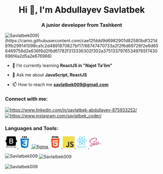 <h1 align="center">Hi 👋, I'm Abdullayev Savlatbek</h1>
<h3 align="center">A junior developer from Tashkent</h3>

<p align="left"> <img src="[https://komarev.com/ghpvc/?username=Savlatbek009&label=Profile%20views&color=0e75b6&style=flat" alt="Savlatbek009](https://camo.githubusercontent.com/cae12fddd9d6982901d82580bdf321d81fb299141098ca1c2d4891870827bf17/68747470733a2f2f6d69726f2e6d656469756d2e636f6d2f6d61782f313336302f302a37513379765349765f7430696f4a2d5a2e676966)" /> </p>

- 🌱 I’m currently learning **ReactJS in "Najot Ta'lim"**

- 💬 Ask me about **JavaScript, ReactJS**

- 📫 How to reach me **savlatbek009@gmail.com**

<h3 align="left">Connect with me:</h3>
<p align="left">
<a href="https://linkedin.com/in/https://www.linkedin.com/in/savlatbek-abdullayev-875933252/" target="blank"><img align="center" src="https://raw.githubusercontent.com/rahuldkjain/github-profile-readme-generator/master/src/images/icons/Social/linked-in-alt.svg" alt="https://www.linkedin.com/in/savlatbek-abdullayev-875933252/" height="30" width="40" /></a>
<a href="https://instagram.com/https://www.instagram.com/savlatbek_coder/" target="blank"><img align="center" src="https://raw.githubusercontent.com/rahuldkjain/github-profile-readme-generator/master/src/images/icons/Social/instagram.svg" alt="https://www.instagram.com/savlatbek_coder/" height="30" width="40" /></a>
</p>

<h3 align="left">Languages and Tools:</h3>
<p align="left"> <a href="https://getbootstrap.com" target="_blank" rel="noreferrer"> <img src="https://raw.githubusercontent.com/devicons/devicon/master/icons/bootstrap/bootstrap-plain-wordmark.svg" alt="bootstrap" width="40" height="40"/> </a> <a href="https://www.w3schools.com/css/" target="_blank" rel="noreferrer"> <img src="https://raw.githubusercontent.com/devicons/devicon/master/icons/css3/css3-original-wordmark.svg" alt="css3" width="40" height="40"/> </a> <a href="https://www.figma.com/" target="_blank" rel="noreferrer"> <img src="https://www.vectorlogo.zone/logos/figma/figma-icon.svg" alt="figma" width="40" height="40"/> </a> <a href="https://www.w3.org/html/" target="_blank" rel="noreferrer"> <img src="https://raw.githubusercontent.com/devicons/devicon/master/icons/html5/html5-original-wordmark.svg" alt="html5" width="40" height="40"/> </a> <a href="https://developer.mozilla.org/en-US/docs/Web/JavaScript" target="_blank" rel="noreferrer"> <img src="https://raw.githubusercontent.com/devicons/devicon/master/icons/javascript/javascript-original.svg" alt="javascript" width="40" height="40"/> </a> <a href="https://reactjs.org/" target="_blank" rel="noreferrer"> <img src="https://raw.githubusercontent.com/devicons/devicon/master/icons/react/react-original-wordmark.svg" alt="react" width="40" height="40"/> </a> <a href="https://sass-lang.com" target="_blank" rel="noreferrer"> <img src="https://raw.githubusercontent.com/devicons/devicon/master/icons/sass/sass-original.svg" alt="sass" width="40" height="40"/> </a> </p>

<p><img align="left" src="https://github-readme-stats.vercel.app/api/top-langs?username=Savlatbek009&show_icons=true&locale=en&layout=compact" alt="Savlatbek009" /></p>

<p>&nbsp;<img align="center" src="https://github-readme-stats.vercel.app/api?username=Savlatbek009&show_icons=true&locale=en" alt="Savlatbek009" /></p>

<p><img align="center" src="https://github-readme-streak-stats.herokuapp.com/?user=Savlatbek009&" alt="Savlatbek009" /></p>
